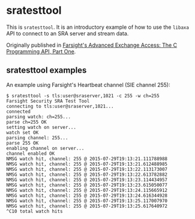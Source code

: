 # sratesttool
This is `sratesttool`. It is an introductory example of how to use the `libaxa`
API to connect to an SRA server and stream data.

Originally published in
[Farsight's Advanced Exchange Access: The C Programming API, Part One](https://www.domaintools.com/resources/user-guides/the-axa-api-reference/).

## sratesttool examples
An example using Farsight's Heartbeat channel (SIE channel 255):

    $ sratesttool -s tls:user@sraserver,1021 -c 255 -w ch=255
    Farsight Security SRA Test Tool
    connecting to tls:user@sraserver,1021...
    connected
    parsing watch: ch=255...
    parse ch=255 OK
    setting watch on server...
    watch set OK
    parsing channel: 255...
    parse 255 OK
    enabling channel on server...
    channel enabled OK
    NMSG watch hit, channel: 255 @ 2015-07-29T19:13:21.111788988
    NMSG watch hit, channel: 255 @ 2015-07-29T19:13:21.612488985
    NMSG watch hit, channel: 255 @ 2015-07-29T19:13:22.113173007
    NMSG watch hit, channel: 255 @ 2015-07-29T19:13:22.613782882
    NMSG watch hit, channel: 255 @ 2015-07-29T19:13:23.114434957
    NMSG watch hit, channel: 255 @ 2015-07-29T19:13:23.615050077
    NMSG watch hit, channel: 255 @ 2015-07-29T19:13:24.115665912
    NMSG watch hit, channel: 255 @ 2015-07-29T19:13:24.616344928
    NMSG watch hit, channel: 255 @ 2015-07-29T19:13:25.117007970
    NMSG watch hit, channel: 255 @ 2015-07-29T19:13:25.617640972
    ^C10 total watch hits
